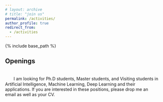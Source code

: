 ```yaml
---
# layout: archive
# title: "join us"
permalink: /activities/
author_profile: true
redirect_from:
  - /activities
---
```


{% include base_path %}

Openings
----------
<br />
　　I am looking for Ph.D students, Master students, and Visiting students in Artificial Intelligence, Machine Learning, Deep Learning and their applications. If you are interested in these positions, please drop me an email as well as your CV.


